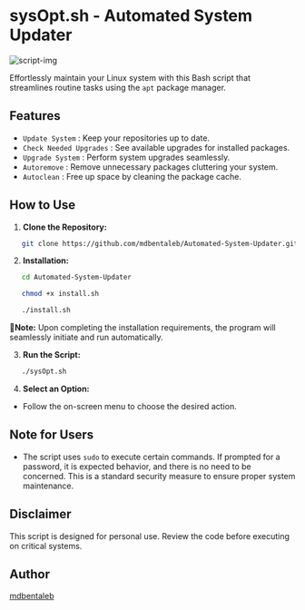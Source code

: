 # sysOpt.sh - Automated System Updater

![script-img](https://github.com/mdbentaleb/Automated-System-Updater/assets/132714803/b32dc79f-d0c9-46a7-92c6-30aeaf018491)


Effortlessly maintain your Linux system with this Bash script that streamlines routine tasks using the `apt` package manager.

## Features

- `Update System` : Keep your repositories up to date.
- `Check Needed Upgrades` : See available upgrades for installed packages.
- `Upgrade System` : Perform system upgrades seamlessly.
- `Autoremove` : Remove unnecessary packages cluttering your system.
- `Autoclean` : Free up space by cleaning the package cache.

## How to Use

1. **Clone the Repository:**

```bash
   git clone https://github.com/mdbentaleb/Automated-System-Updater.git
```

2. **Installation:**

```bash
   cd Automated-System-Updater
```
```bash
   chmod +x install.sh
```
```bash
   ./install.sh
```
📌**Note:** Upon completing the installation requirements, the program will seamlessly initiate and run automatically.

3. **Run the Script:**
```bash
   ./sysOpt.sh
```

4. **Select an Option:**

- Follow the on-screen menu to choose the desired action.

## Note for Users

- The script uses `sudo` to execute certain commands. If prompted for a password, it is expected behavior, and there is no need to be concerned. This is a standard security measure to ensure proper system maintenance.


## Disclaimer

This script is designed for personal use. Review the code before executing on critical systems.


## Author

[mdbentaleb](https://github.com/mdbentaleb)
